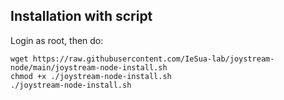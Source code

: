 ## Installation with script

Login as root, then do:
```
wget https://raw.githubusercontent.com/IeSua-lab/joystream-node/main/joystream-node-install.sh
chmod +x ./joystream-node-install.sh
./joystream-node-install.sh
```
